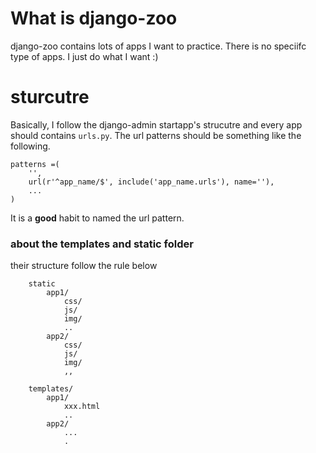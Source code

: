 # What is django-zoo

django-zoo contains lots of apps I want to practice. There is no speciifc type of apps. I just do what I want :)

# sturcutre

Basically, I follow the django-admin startapp's strucutre and every app should contains `urls.py`. The url patterns should be something like the following.


```
patterns =(
    '',
    url(r'^app_name/$', include('app_name.urls'), name=''),
    ...
)
```

It is a **good** habit to named the url pattern.

### about the templates and static folder

their structure follow the rule below

```
    static
        app1/
            css/
            js/
            img/
            ..
        app2/
            css/
            js/
            img/
            ,,

    templates/
        app1/
            xxx.html
            ..
        app2/
            ...
            .
```
